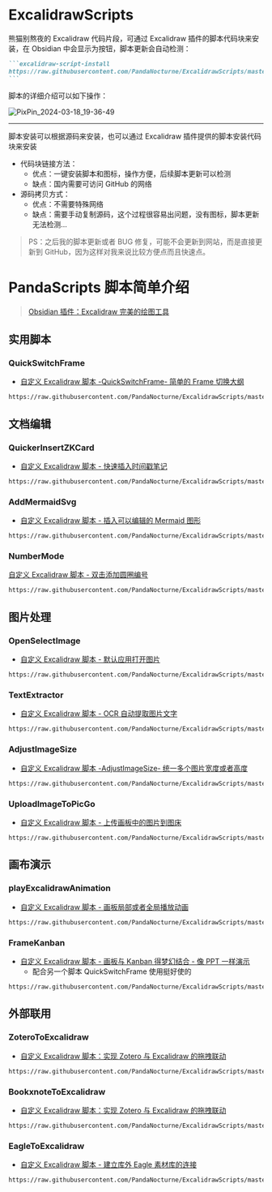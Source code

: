 # ExcalidrawScripts

熊猫别熬夜的 Excalidraw 代码片段，可通过 Excalidraw 插件的脚本代码块来安装，在 Obsidian 中会显示为按钮，脚本更新会自动检测：

````md
```excalidraw-script-install
https://raw.githubusercontent.com/PandaNocturne/ExcalidrawScripts/master/README.md
```
````

脚本的详细介绍可以如下操作：

![PixPin_2024-03-18_19-36-49](https://github.com/PandaNocturne/ExcalidrawScripts/assets/84729049/00945ee2-066f-46c3-bc69-b56c4fc29c92)


---
脚本安装可以根据源码来安装，也可以通过 Excalidraw 插件提供的脚本安装代码块来安装

- 代码块链接方法：
	- 优点：一键安装脚本和图标，操作方便，后续脚本更新可以检测
	- 缺点：国内需要可访问 GitHub 的网络
- 源码拷贝方式：
	- 优点：不需要特殊网络
	- 缺点：需要手动复制源码，这个过程很容易出问题，没有图标，脚本更新无法检测…

> PS：之后我的脚本更新或者 BUG 修复，可能不会更新到网站，而是直接更新到 GitHub，因为这样对我来说比较方便点而且快速点。

# PandaScripts 脚本简单介绍

> [Obsidian 插件：Excalidraw 完美的绘图工具](https://pkmer.cn/show/20230329145825)

## 实用脚本

### QuickSwitchFrame

- [自定义 Excalidraw 脚本 -QuickSwitchFrame- 简单的 Frame 切换大纲](https://pkmer.cn/show/20240311180729)

```excalidraw-script-install
https://raw.githubusercontent.com/PandaNocturne/ExcalidrawScripts/master/PandaScripts/QuickSwitchFrame.md
```

## 文档编辑

### QuickerInsertZKCard

- [自定义 Excalidraw 脚本 - 快速插入时间戳笔记](https://pkmer.cn/show/20231110162417)

```excalidraw-script-install
https://raw.githubusercontent.com/PandaNocturne/ExcalidrawScripts/master/PandaScripts/QuickerInsertZKCard.md
```

### AddMermaidSvg

- [自定义 Excalidraw 脚本 - 插入可以编辑的 Mermaid 图形](https://pkmer.cn/show/20231207020538)

```excalidraw-script-install
https://raw.githubusercontent.com/PandaNocturne/ExcalidrawScripts/master/PandaScripts/AddMermaidSvg.md
```

### NumberMode

[自定义 Excalidraw 脚本 - 双击添加圆圈编号](https://pkmer.cn/show/20240221010235)

```excalidraw-script-install
https://raw.githubusercontent.com/PandaNocturne/ExcalidrawScripts/master/PandaScripts/NumberMode.md
```

## 图片处理

### OpenSelectImage

- [自定义 Excalidraw 脚本 - 默认应用打开图片](https://pkmer.cn/show/20231128000314)

```excalidraw-script-install
https://raw.githubusercontent.com/PandaNocturne/ExcalidrawScripts/master/PandaScripts/OpenSelectImage.md
```

### TextExtractor

- [自定义 Excalidraw 脚本 - OCR 自动提取图片文字](https://pkmer.cn/show/20231115000252)

```excalidraw-script-install
https://raw.githubusercontent.com/PandaNocturne/ExcalidrawScripts/master/PandaScripts/TextExtractor.md
```

### AdjustImageSize

- [自定义 Excalidraw 脚本 -AdjustImageSize- 统一多个图片宽度或者高度](https://pkmer.cn/show/20240131140236)

```excalidraw-script-install
https://raw.githubusercontent.com/PandaNocturne/ExcalidrawScripts/master/PandaScripts/AdjustImageSize.md
```

### UploadImageToPicGo

- [自定义 Excalidraw 脚本 - 上传画板中的图片到图床](https://pkmer.cn/show/20240221010558)

```excalidraw-script-install
https://raw.githubusercontent.com/PandaNocturne/ExcalidrawScripts/master/PandaScripts/UploadImageToPicGo.md
```

## 画布演示

### playExcalidrawAnimation

- [自定义 Excalidraw 脚本 - 画板局部或者全局播放动画](https://pkmer.cn/show/20231108003544)

```excalidraw-script-install
https://raw.githubusercontent.com/PandaNocturne/ExcalidrawScripts/master/PandaScripts/playExcalidrawAnimation.md
```

### FrameKanban

- [自定义 Excalidraw 脚本 - 画板与 Kanban 得梦幻结合 - 像 PPT 一样演示](https://pkmer.cn/show/20240122215722)
	- 配合另一个脚本 QuickSwitchFrame 使用挺好使的

```excalidraw-script-install
https://raw.githubusercontent.com/PandaNocturne/ExcalidrawScripts/master/PandaScripts/FrameKanban.md
```

## 外部联用

### ZoteroToExcalidraw

- [自定义 Excalidraw 脚本：实现 Zotero 与 Excalidraw 的拖拽联动](https://pkmer.cn/show/20230929013043)

```excalidraw-script-install
https://raw.githubusercontent.com/PandaNocturne/ExcalidrawScripts/master/PandaScripts/ZoteroToExcalidraw.md
```

### BookxnoteToExcalidraw

- [自定义 Excalidraw 脚本：实现 Zotero 与 Excalidraw 的拖拽联动](https://pkmer.cn/show/20230929013043)

```excalidraw-script-install
https://raw.githubusercontent.com/PandaNocturne/ExcalidrawScripts/master/PandaScripts/BookxnoteToExcalidraw.md
```

### EagleToExcalidraw

- [自定义 Excalidraw 脚本 - 建立库外 Eagle 素材库的连接](https://pkmer.cn/show/20231014173618)

```excalidraw-script-install
https://raw.githubusercontent.com/PandaNocturne/ExcalidrawScripts/master/PandaScripts/EagleToExcalidraw.md
```
